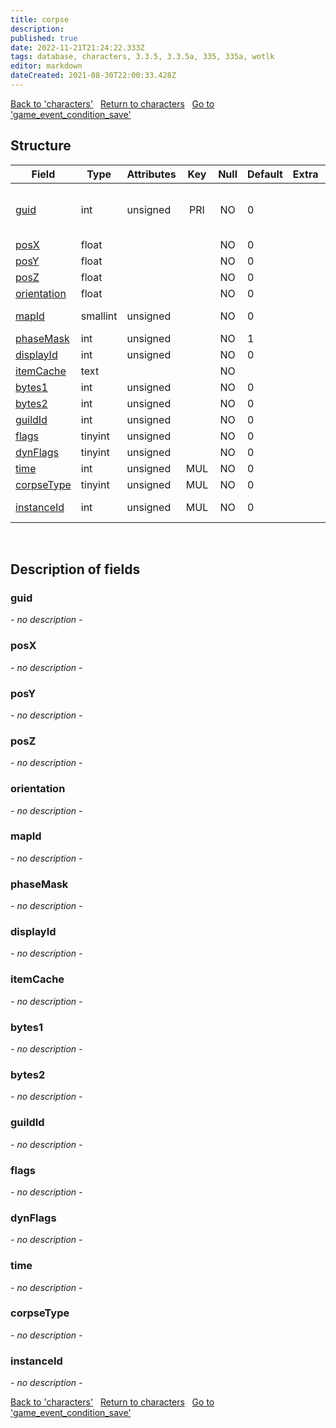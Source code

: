 ```yaml
---
title: corpse
description: 
published: true
date: 2022-11-21T21:24:22.333Z
tags: database, characters, 3.3.5, 3.3.5a, 335, 335a, wotlk
editor: markdown
dateCreated: 2021-08-30T22:00:33.428Z
---
```


<a href="https://trinitycore.info/en/database/335/characters/characters" class="mt-5 v-btn v-btn--depressed v-btn--flat v-btn--outlined theme--light v-size--default darkblue--text text--lighten-3"><span class="v-btn__content"><i aria-hidden="true" class="v-icon notranslate v-icon--left mdi mdi-arrow-left theme--light"></i><span>Back to 'characters'</span></span></a>&nbsp;&nbsp;&nbsp;<a href="https://trinitycore.info/en/database/335/characters/home" class="mt-5 v-btn v-btn--depressed v-btn--flat v-btn--outlined theme--light v-size--default darkblue--text text--lighten-3"><span class="v-btn__content"><i aria-hidden="true" class="v-icon notranslate v-icon--left mdi mdi-home-outline theme--light"></i><span>Return to characters</span></span></a>&nbsp;&nbsp;&nbsp;<a href="https://trinitycore.info/en/database/335/characters/game_event_condition_save" class="mt-5 v-btn v-btn--depressed v-btn--flat v-btn--outlined theme--light v-size--default darkblue--text text--lighten-3"><span class="v-btn__content"><span>Go to 'game_event_condition_save'</span><i aria-hidden="true" class="v-icon notranslate v-icon--right mdi mdi-arrow-right theme--light"></i></span></a>

## Structure

| Field | Type | Attributes | Key | Null | Default | Extra | Comment |
| --- | --- | --- | :---: | :---: | --- | --- | --- |
| [guid](#guid) | int | unsigned | PRI | NO | 0 |  | Character Global Unique Identifier |
| [posX](#posx) | float |  |  | NO | 0 |  |  |
| [posY](#posy) | float |  |  | NO | 0 |  |  |
| [posZ](#posz) | float |  |  | NO | 0 |  |  |
| [orientation](#orientation) | float |  |  | NO | 0 |  |  |
| [mapId](#mapid) | smallint | unsigned |  | NO | 0 |  | Map Identifier |
| [phaseMask](#phasemask) | int | unsigned |  | NO | 1 |  |  |
| [displayId](#displayid) | int | unsigned |  | NO | 0 |  |  |
| [itemCache](#itemcache) | text |  |  | NO |  |  |  |
| [bytes1](#bytes1) | int | unsigned |  | NO | 0 |  |  |
| [bytes2](#bytes2) | int | unsigned |  | NO | 0 |  |  |
| [guildId](#guildid) | int | unsigned |  | NO | 0 |  |  |
| [flags](#flags) | tinyint | unsigned |  | NO | 0 |  |  |
| [dynFlags](#dynflags) | tinyint | unsigned |  | NO | 0 |  |  |
| [time](#time) | int | unsigned | MUL | NO | 0 |  |  |
| [corpseType](#corpsetype) | tinyint | unsigned | MUL | NO | 0 |  |  |
| [instanceId](#instanceid) | int | unsigned | MUL | NO | 0 |  | Instance Identifier |
&nbsp;
## Description of fields

### guid
*- no description -*
&nbsp;

### posX
*- no description -*
&nbsp;

### posY
*- no description -*
&nbsp;

### posZ
*- no description -*
&nbsp;

### orientation
*- no description -*
&nbsp;

### mapId
*- no description -*
&nbsp;

### phaseMask
*- no description -*
&nbsp;

### displayId
*- no description -*
&nbsp;

### itemCache
*- no description -*
&nbsp;

### bytes1
*- no description -*
&nbsp;

### bytes2
*- no description -*
&nbsp;

### guildId
*- no description -*
&nbsp;

### flags
*- no description -*
&nbsp;

### dynFlags
*- no description -*
&nbsp;

### time
*- no description -*
&nbsp;

### corpseType
*- no description -*
&nbsp;

### instanceId
*- no description -*
&nbsp;

<a href="https://trinitycore.info/en/database/335/characters/characters" class="mt-5 v-btn v-btn--depressed v-btn--flat v-btn--outlined theme--light v-size--default darkblue--text text--lighten-3"><span class="v-btn__content"><i aria-hidden="true" class="v-icon notranslate v-icon--left mdi mdi-arrow-left theme--light"></i><span>Back to 'characters'</span></span></a>&nbsp;&nbsp;&nbsp;<a href="https://trinitycore.info/en/database/335/characters/home" class="mt-5 v-btn v-btn--depressed v-btn--flat v-btn--outlined theme--light v-size--default darkblue--text text--lighten-3"><span class="v-btn__content"><i aria-hidden="true" class="v-icon notranslate v-icon--left mdi mdi-home-outline theme--light"></i><span>Return to characters</span></span></a>&nbsp;&nbsp;&nbsp;<a href="https://trinitycore.info/en/database/335/characters/game_event_condition_save" class="mt-5 v-btn v-btn--depressed v-btn--flat v-btn--outlined theme--light v-size--default darkblue--text text--lighten-3"><span class="v-btn__content"><span>Go to 'game_event_condition_save'</span><i aria-hidden="true" class="v-icon notranslate v-icon--right mdi mdi-arrow-right theme--light"></i></span></a>
